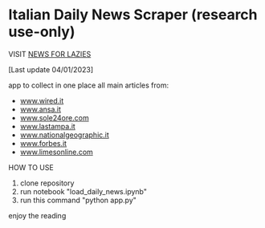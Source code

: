 # Italian Daily News Scraper (research use-only)

VISIT [NEWS FOR LAZIES](http://www.newsforlazies.it)

[Last update 04/01/2023]

app to collect in one place all main articles from:
- www.wired.it
- www.ansa.it
- www.sole24ore.com
- www.lastampa.it
- www.nationalgeographic.it
- www.forbes.it
- www.limesonline.com

HOW TO USE

1. clone repository
2. run notebook "load_daily_news.ipynb"
3. run this command "python app.py"

enjoy the reading

